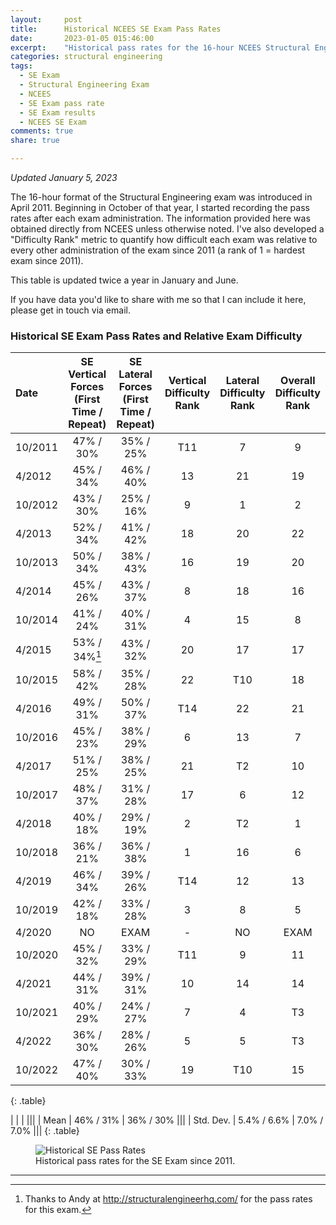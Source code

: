 ```yaml
---
layout:     post
title:      Historical NCEES SE Exam Pass Rates
date:       2023-01-05 015:46:00
excerpt:    "Historical pass rates for the 16-hour NCEES Structural Engineering (SE) licensing exam. Updated twice a year."
categories: structural engineering
tags:
  - SE Exam
  - Structural Engineering Exam
  - NCEES
  - SE Exam pass rate
  - SE Exam results
  - NCEES SE Exam
comments: true
share: true

---
```


_Updated January 5, 2023_

The 16-hour format of the Structural Engineering exam was introduced in April 2011. Beginning in October of that year, I started recording the pass rates after each exam administration. The information provided here was obtained directly from NCEES unless otherwise noted. I've also developed a "Difficulty Rank" metric to quantify how difficult each exam was relative to every other administration of the exam since 2011 (a rank of 1 = hardest exam since 2011).

This table is updated twice a year in January and June.

If you have data you'd like to share with me so that I can include it here, please get in touch via email.

### Historical SE Exam Pass Rates and Relative Exam Difficulty

| Date | SE Vertical Forces (First Time / Repeat) | SE Lateral Forces (First Time / Repeat) | Vertical Difficulty Rank | Lateral Difficulty Rank | Overall Difficulty Rank
|:--------|:-------:|:--------:|:--------:|:--------:|:--------:|
| 10/2011   | 47% / 30%   | 35% / 25%  | T11	|7|	9|
| 4/2012   | 45% / 34%   | 46% / 40%   |13|21|19|
| 10/2012   | 43% / 30% | 25% / 16%   |  9|1|2|
| 4/2013   |  52% / 34%   | 41% / 42%   |18|20|22|
| 10/2013   | 50% / 34% | 38% / 43%   |  16|19|20|
| 4/2014   |  45% / 26%   | 43% / 37%   |8|18|16|
| 10/2014   | 41% / 24% | 40% / 31%   |  4|15|8|
| 4/2015   |  53% / 34%[^1]   | 43% / 32%   |20|17|17|
| 10/2015   | 58% / 42% | 35% / 28%   |  22|T10|18|
| 4/2016   |  49% / 31%  | 50% / 37%   |T14|22|21|
| 10/2016   | 45% / 23% | 38% / 29%   |  6|13|7|
| 4/2017   |  51% / 25%   | 38% / 25%   |21|T2|10|
| 10/2017   | 48% / 37% | 31% / 28%   |  17|6|12|
| 4/2018   |  40% / 18%   | 29% / 19%   |2|T2|1|
| 10/2018   |  36% / 21%   | 36% / 38%   |1|16|6|
| 4/2019   |    46% / 34%   | 39% / 26%  |T14|12|13|
| 10/2019   |    42% / 18%   | 33% / 28%  |3|8|5|
| 4/2020   |    NO   | EXAM | -|NO|EXAM|
| 10/2020   |    45% / 32%   | 33% / 29%  |T11|9|11|
| 4/2021   |    44% / 31%   | 39% / 31%  |10|14|14|
| 10/2021   |    40% / 29%   | 24% / 27%  |7|4|T3|
| 4/2022    |    36% / 30% | 28% / 26% |5|5|T3|
| 10/2022    |    47% / 40% | 30% / 33% |19|T10|15|
{: .table}

|              |             |             |||
| Mean         | 46% / 31%   | 36% / 30%   |||
| Std. Dev.    | 5.4% / 6.6% | 7.0% / 7.0% |||
{: .table}

<figure>
  <img src="https://docs.google.com/spreadsheets/d/e/2PACX-1vRuMU1aiY6Q0e5UfA2wMPCOrxvhjBoxbR9-60YTr1pTXj60iOYZblMKlwprQ-tFL6L9bgvi-oBX616f/pubchart?oid=645378985&format=image" alt="Historical SE Pass Rates">
	<figcaption>Historical pass rates for the SE Exam since 2011.</figcaption>
</figure>


---
[^1]: Thanks to Andy at http://structuralengineerhq.com/ for the pass rates for this exam.

